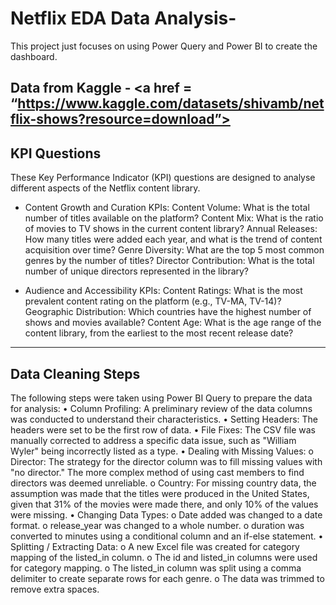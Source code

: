 # Netflix EDA Data Analysis-
This project just focuses on using Power Query and Power BI to create the dashboard.
## Data from Kaggle - <a href = “https://www.kaggle.com/datasets/shivamb/netflix-shows?resource=download”>
## KPI Questions
These Key Performance Indicator (KPI) questions are designed to analyse different aspects of the Netflix content library.

- Content Growth and Curation KPIs:
Content Volume: What is the total number of titles available on the platform?
	Content Mix: What is the ratio of movies to TV shows in the current content library?
	Annual Releases: How many titles were added each year, and what is the trend of content acquisition over time?
Genre Diversity: What are the top 5 most common genres by the number of titles?
	Director Contribution: What is the total number of unique directors represented in the library?


- Audience and Accessibility KPIs:
  Content Ratings: What is the most prevalent content rating on the platform (e.g., TV-MA, TV-14)?
	Geographic Distribution: Which countries have the highest number of shows and movies available?
  Content Age: What is the age range of the content library, from the earliest to the most recent release date?

  
________________________________________
## Data Cleaning Steps
The following steps were taken using Power BI Query to prepare the data for analysis:
•	Column Profiling: A preliminary review of the data columns was conducted to understand their characteristics.
•	Setting Headers: The headers were set to be the first row of data.
•	File Fixes: The CSV file was manually corrected to address a specific data issue, such as "William Wyler" being incorrectly listed as a type.
•	Dealing with Missing Values:
o	Director: The strategy for the director column was to fill missing values with "no director." The more complex method of using cast members to find directors was deemed unreliable.
o	Country: For missing country data, the assumption was made that the titles were produced in the United States, given that 31% of the movies were made there, and only 10% of the values were missing.
•	Changing Data Types:
o	Date added was changed to a date format.
o	release_year was changed to a whole number.
o	duration was converted to minutes using a conditional column and an if-else statement.
•	Splitting / Extracting Data:
o	A new Excel file was created for category mapping of the listed_in column.
o	The id and listed_in columns were used for category mapping.
o	The listed_in column was split using a comma delimiter to create separate rows for each genre.
o	The data was trimmed to remove extra spaces.

